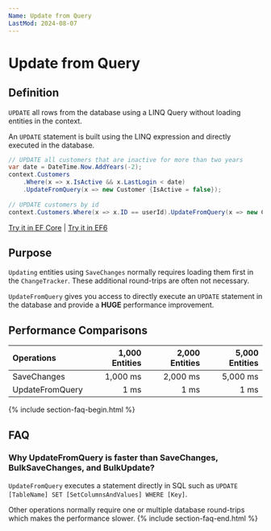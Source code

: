 ```yaml
---
Name: Update from Query
LastMod: 2024-08-07
---
```


# Update from Query

## Definition
`UPDATE` all rows from the database using a LINQ Query without loading entities in the context.

An `UPDATE` statement is built using the LINQ expression and directly executed in the database.


```csharp
// UPDATE all customers that are inactive for more than two years
var date = DateTime.Now.AddYears(-2);
context.Customers
    .Where(x => x.IsActive && x.LastLogin < date)
    .UpdateFromQuery(x => new Customer {IsActive = false});
	
// UPDATE customers by id
context.Customers.Where(x => x.ID == userId).UpdateFromQuery(x => new Customer {IsActive = false});
```

[Try it in EF Core](https://dotnetfiddle.net/ASfpQe) | [Try it in EF6](https://dotnetfiddle.net/9hAsuQ)

## Purpose
`Updating` entities using `SaveChanges` normally requires loading them first in the `ChangeTracker`. These additional round-trips are often not necessary.

`UpdateFromQuery` gives you access to directly execute an `UPDATE` statement in the database and provide a **HUGE** performance improvement.

## Performance Comparisons

| Operations      | 1,000 Entities | 2,000 Entities | 5,000 Entities |
| :-------------- | -------------: | -------------: | -------------: |
| SaveChanges     | 1,000 ms       | 2,000 ms       | 5,000 ms       |
| UpdateFromQuery | 1 ms           | 1 ms           | 1 ms           |

{% include section-faq-begin.html %}
## FAQ

### Why UpdateFromQuery is faster than SaveChanges, BulkSaveChanges, and BulkUpdate?

`UpdateFromQuery` executes a statement directly in SQL such as `UPDATE [TableName] SET [SetColumnsAndValues] WHERE [Key]`. 

Other operations normally require one or multiple database round-trips which makes the performance slower.
{% include section-faq-end.html %}